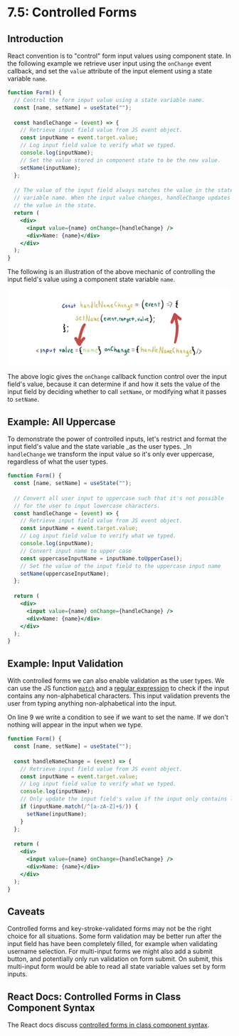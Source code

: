 # 7.5: Controlled Forms

## Introduction

React convention is to "control" form input values using component state. In the following example we retrieve user input using the `onChange` event callback, and set the `value` attribute of the input element using a state variable `name`.

```jsx
function Form() {
  // Control the form input value using a state variable name.
  const [name, setName] = useState("");

  const handleChange = (event) => {
    // Retrieve input field value from JS event object.
    const inputName = event.target.value;
    // Log input field value to verify what we typed.
    console.log(inputName);
    // Set the value stored in component state to be the new value.
    setName(inputName);
  };

  // The value of the input field always matches the value in the state
  // variable name. When the input value changes, handleChange updates
  // the value in the state.
  return (
    <div>
      <input value={name} onChange={handleChange} />
      <div>Name: {name}</div>
    </div>
  );
}
```

The following is an illustration of the above mechanic of controlling the input field's value using a component state variable `name`.

![Controlling input field value using a state variable.](../.gitbook/assets/controlled-forms.jpg)

The above logic gives the `onChange` callback function control over the input field's value, because it can determine if and how it sets the value of the input field by deciding whether to call `setName`, or modifying what it passes to `setName`.

## Example: All Uppercase

To demonstrate the power of controlled inputs, let's restrict and format the input field's value and the state variable _as the user types. _In `handleChange` we transform the input value so it's only ever uppercase, regardless of what the user types.

```jsx
function Form() {
  const [name, setName] = useState("");

  // Convert all user input to uppercase such that it's not possible
  // for the user to input lowercase characters.
  const handleChange = (event) => {
    // Retrieve input field value from JS event object.
    const inputName = event.target.value;
    // Log input field value to verify what we typed.
    console.log(inputName);
    // Convert input name to upper case
    const uppercaseInputName = inputName.toUpperCase();
    // Set the value of the input field to the uppercase input name
    setName(uppercaseInputName);
  };

  return (
    <div>
      <input value={name} onChange={handleChange} />
      <div>Name: {name}</div>
    </div>
  );
}
```

## Example: Input Validation

With controlled forms we can also enable validation as the user types. We can use the JS function [`match`](https://developer.mozilla.org/en-US/docs/Web/JavaScript/Reference/Global_Objects/String/match) and a [regular expression](https://www3.ntu.edu.sg/home/ehchua/programming/howto/Regexe.html) to check if the input contains any non-alphabetical characters. This input validation prevents the user from typing anything non-alphabetical into the input.

On line 9 we write a condition to see if we want to set the name. If we don't nothing will appear in the input when we type.

```jsx
function Form() {
  const [name, setName] = useState("");

  const handleNameChange = (event) => {
    // Retrieve input field value from JS event object.
    const inputName = event.target.value;
    // Log input field value to verify what we typed.
    console.log(inputName);
    // Only update the input field's value if the input only contains letters.
    if (inputName.match(/^[a-zA-Z]+$/)) {
      setName(inputName);
    }
  };

  return (
    <div>
      <input value={name} onChange={handleChange} />
      <div>Name: {name}</div>
    </div>
  );
}
```

## Caveats

Controlled forms and key-stroke-validated forms may not be the right choice for all situations. Some form validation may be better run after the input field has have been completely filled, for example when validating username selection. For multi-input forms we might also add a submit button, and potentially only run validation on form submit. On submit, this multi-input form would be able to read all state variable values set by form inputs.

## React Docs: Controlled Forms in Class Component Syntax

The React docs discuss [controlled forms in class component syntax](https://reactjs.org/docs/forms.html).
